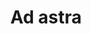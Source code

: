---
title: "Ad astra"
description: "Ad astra"
layout: shop
keywords:
  - 美食競賽
  - 台灣美食
  - 美食精選
datePublished: "2025-06-30"
dateModified: "2025-07-07"
city: "台北市"
district: "中山區"
address: "台北市中山區中山北路二段45巷23號"
phone: ""
geo: "25.054510077740353, 121.52409925203494"
google_map: "https://maps.app.goo.gl/ckoSsMNEWfXxbEwRA"
footinder: "https://footinder.com.tw/%e5%8f%b0%e5%8c%97%e5%b8%82%e4%b8%ad%e5%b1%b1%e5%8d%80/52852/"
official: "https://www.adastra.com.tw/"
award:
  - name: "500盤"
    year: "2024"
    entries:
      - dishes:
          - "玫瑰鴨"
          - "海膽鬆餅"
          - "釜飯"

---